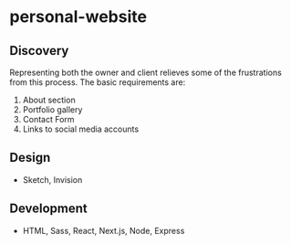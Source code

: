 personal-website
=============================

## Discovery

Representing both the owner and client relieves some of the frustrations from this process. The basic requirements are: 

1. About section
3. Portfolio gallery
4. Contact Form
4. Links to social media accounts

## Design

- Sketch, Invision

## Development

- HTML, Sass, React, Next.js, Node, Express
